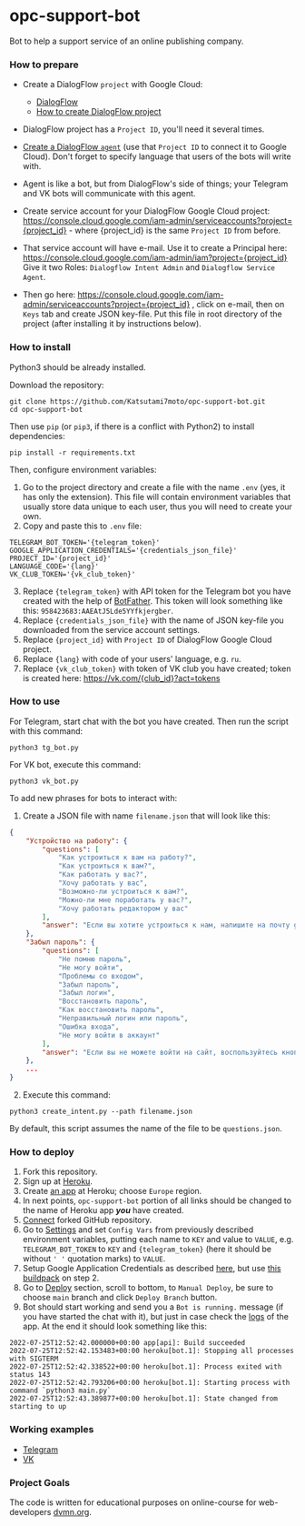 # opc-support-bot
Bot to help a support service of an online publishing company.

### How to prepare

- Create a DialogFlow `project` with Google Cloud:
  - [DialogFlow](https://dialogflow.cloud.google.com/#/login)
  - [How to create DialogFlow project](https://cloud.google.com/dialogflow/docs/quick/setup)

- DialogFlow project has a `Project ID`, you'll need it several times.

- [Create a DialogFlow `agent`](https://cloud.google.com/dialogflow/docs/quick/build-agent) (use that `Project ID` to connect it to Google Cloud). Don't forget to specify language that users of the bots will write with.

- Agent is like a bot, but from DialogFlow's side of things; your Telegram and VK bots will communicate with this agent.

- Create service account for your DialogFlow Google Cloud project:
https://console.cloud.google.com/iam-admin/serviceaccounts?project={project_id} - where {project_id} is the same `Project ID` from before.

- That service account will have e-mail. Use it to create a Principal here:
https://console.cloud.google.com/iam-admin/iam?project={project_id}
Give it two Roles: `Dialogflow Intent Admin` and `Dialogflow Service Agent`.

- Then go here: https://console.cloud.google.com/iam-admin/serviceaccounts?project={project_id} , click on e-mail, then on `Keys` tab and create JSON key-file. Put this file in root directory of the project (after installing it by instructions below).

### How to install

Python3 should be already installed.

Download the repository:
```commandline
git clone https://github.com/Katsutami7moto/opc-support-bot.git
cd opc-support-bot
```

Then use `pip` (or `pip3`, if there is a conflict with Python2) to install dependencies:
```commandline
pip install -r requirements.txt
```

Then, configure environment variables:

1. Go to the project directory and create a file with the name `.env` (yes, it has only the extension). This file will contain environment variables that usually store data unique to each user, thus you will need to create your own.
2. Copy and paste this to `.env` file:
```dotenv
TELEGRAM_BOT_TOKEN='{telegram_token}'
GOOGLE_APPLICATION_CREDENTIALS='{credentials_json_file}'
PROJECT_ID='{project_id}'
LANGUAGE_CODE='{lang}'
VK_CLUB_TOKEN='{vk_club_token}'
```
3. Replace `{telegram_token}` with API token for the Telegram bot you have created with the help of [BotFather](https://telegram.me/BotFather). This token will look something like this: `958423683:AAEAtJ5Lde5YYfkjergber`.
4. Replace `{credentials_json_file}` with the name of JSON key-file you downloaded from the service account settings.
5. Replace `{project_id}` with `Project ID` of DialogFlow Google Cloud project.
6. Replace `{lang}` with code of your users' language, e.g. `ru`.
7. Replace `{vk_club_token}` with token of VK club you have created; token is created here: https://vk.com/{club_id}?act=tokens

### How to use

For Telegram, start chat with the bot you have created. Then run the script with this command:
```commandline
python3 tg_bot.py
```

For VK bot, execute this command:
```commandline
python3 vk_bot.py
```

To add new phrases for bots to interact with:
1. Create a JSON file with name `filename.json` that will look like this:
```json
{
    "Устройство на работу": {
        "questions": [
            "Как устроиться к вам на работу?",
            "Как устроиться к вам?",
            "Как работать у вас?",
            "Хочу работать у вас",
            "Возможно-ли устроиться к вам?",
            "Можно-ли мне поработать у вас?",
            "Хочу работать редактором у вас"
        ],
        "answer": "Если вы хотите устроиться к нам, напишите на почту game-of-verbs@gmail.com мини-эссе о себе и прикрепите ваше портфолио."
    },
    "Забыл пароль": {
        "questions": [
            "Не помню пароль",
            "Не могу войти",
            "Проблемы со входом",
            "Забыл пароль",
            "Забыл логин",
            "Восстановить пароль",
            "Как восстановить пароль",
            "Неправильный логин или пароль",
            "Ошибка входа",
            "Не могу войти в аккаунт"
        ],
        "answer": "Если вы не можете войти на сайт, воспользуйтесь кнопкой «Забыли пароль?» под формой входа. Вам на почту придёт письмо с дальнейшими инструкциями. Проверьте папку «Спам», иногда письма попадают в неё."
    },
    ...
}
```
2. Execute this command:
```commandline
python3 create_intent.py --path filename.json
```
By default, this script assumes the name of the file to be `questions.json`.

### How to deploy

1. Fork this repository.
2. Sign up at [Heroku](https://id.heroku.com/login).
3. Create [an app](https://dashboard.heroku.com/new-app) at Heroku; choose `Europe` region.
4. In next points, `opc-support-bot` portion of all links should be changed to the name of Heroku app _**you**_ have created.
5. [Connect](https://dashboard.heroku.com/apps/opc-support-bot/deploy/github) forked GitHub repository.
6. Go to [Settings](https://dashboard.heroku.com/apps/opc-support-bot/settings) and set `Config Vars` from previously described environment variables, putting each name to `KEY` and value to `VALUE`, e.g. `TELEGRAM_BOT_TOKEN` to `KEY` and `{telegram_token}` (here it should be without `' '` quotation marks) to `VALUE`.
7. Setup Google Application Credentials as described [here](https://stackoverflow.com/a/56818296), but use [this buildpack](https://github.com/gerynugrh/heroku-google-application-credentials-buildpack) on step 2.
8. Go to [Deploy](https://dashboard.heroku.com/apps/opc-support-bot/deploy/github) section, scroll to bottom, to `Manual Deploy`, be sure to choose `main` branch and click `Deploy Branch` button.
9. Bot should start working and send you a `Bot is running.` message (if you have started the chat with it), but just in case check the [logs](https://dashboard.heroku.com/apps/opc-support-bot/logs) of the app. At the end it should look something like this:
```
2022-07-25T12:52:42.000000+00:00 app[api]: Build succeeded
2022-07-25T12:52:42.153483+00:00 heroku[bot.1]: Stopping all processes with SIGTERM
2022-07-25T12:52:42.338522+00:00 heroku[bot.1]: Process exited with status 143
2022-07-25T12:52:42.793206+00:00 heroku[bot.1]: Starting process with command `python3 main.py`
2022-07-25T12:52:43.389877+00:00 heroku[bot.1]: State changed from starting to up
```

### Working examples

- [Telegram](https://t.me/game_of_verbs_support_bot)
- [VK](https://vk.com/im?sel=-215562055)

### Project Goals

The code is written for educational purposes on online-course for web-developers [dvmn.org](https://dvmn.org/).

